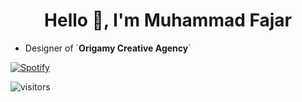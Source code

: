<h1 align="center">Hello 👋, I'm Muhammad Fajar</h1>

<ul>
  <li>Designer of `<b>Origamy Creative Agency</b>`</li>
</ul>


[![Spotify](https://readme-spotify.warengonzaga.com/api/spotify)](https://open.spotify.com/user/5a0chw1ynjii20kp4u2v0vzuh)

![visitors](https://visitor-badge.glitch.me/badge?page_id=mfjrid/mfjrid)
